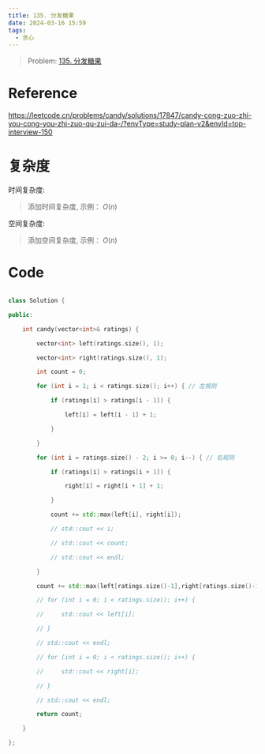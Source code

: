 ```yaml
---
title: 135. 分发糖果
date: 2024-03-16 15:59
tags:
  - 贪心
---
```



> Problem: [135. 分发糖果](https://leetcode.cn/problems/candy/description/)



  

# Reference

  

https://leetcode.cn/problems/candy/solutions/17847/candy-cong-zuo-zhi-you-cong-you-zhi-zuo-qu-zui-da-/?envType=study-plan-v2&envId=top-interview-150

  

# 复杂度

  

时间复杂度:

> 添加时间复杂度, 示例： $O(n)$

  

空间复杂度:

> 添加空间复杂度, 示例： $O(n)$

  
  
  

# Code

```C++ []

class Solution {

public:

    int candy(vector<int>& ratings) {

        vector<int> left(ratings.size(), 1);

        vector<int> right(ratings.size(), 1);

        int count = 0;

        for (int i = 1; i < ratings.size(); i++) { // 左规则

            if (ratings[i] > ratings[i - 1]) {

                left[i] = left[i - 1] + 1;

            }

        }

        for (int i = ratings.size() - 2; i >= 0; i--) { // 右规则

            if (ratings[i] > ratings[i + 1]) {

                right[i] = right[i + 1] + 1;

            }

            count += std::max(left[i], right[i]);

            // std::cout << i;

            // std::cout << count;

            // std::cout << endl;

        }

        count += std::max(left[ratings.size()-1],right[ratings.size()-1]);

        // for (int i = 0; i < ratings.size(); i++) {

        //     std::cout << left[i];

        // }

        // std::cout << endl;

        // for (int i = 0; i < ratings.size(); i++) {

        //     std::cout << right[i];

        // }

        // std::cout << endl;

        return count;

    }

};

```